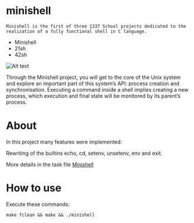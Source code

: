 # minishell
`Minishell is the first of three 1337 School projects dedicated to the realization of a fully functional shell in C language.`

* Minishell
* 21sh
* 42sh

![Alt text](https://cdn1.imggmi.com/uploads/2019/12/10/57d990ed71559ec854dbb291dfe2025a-full.png)

Through the Minishell project, you will get to the core of the Unix system and explore an important part of this system’s API: process creation and synchronisation. Executing a command inside a shell implies creating a new process, which execution and final state will be monitored by its parent’s process.

# About

In this project many features were implemented:

Rewriting of the builtins echo, cd, setenv, unsetenv, env and exit.

More details in the task file [Minishell](https://github.com/shadyjamal/minishell/blob/master/minishell.en.pdf)

# How to use

Execute these commands:

`make fclean && make && ./minishell`
